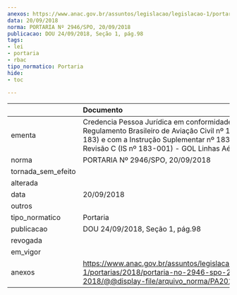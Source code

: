 ```yaml
---
anexos: https://www.anac.gov.br/assuntos/legislacao/legislacao-1/portarias/2018/portaria-no-2946-spo-20-09-2018/@@display-file/arquivo_norma/PA2018-2946.pdf
data: 20/09/2018
norma: PORTARIA Nº 2946/SPO, 20/09/2018
publicacao: DOU 24/09/2018, Seção 1, pág.98
tags:
- lei
- portaria
- rbac
tipo_normatico: Portaria
hide: 
- toc 
 
---
```


|                    | Documento                                                                                                                                                                                                  |
|:-------------------|:-----------------------------------------------------------------------------------------------------------------------------------------------------------------------------------------------------------|
| ementa             | Credencia Pessoa Jurídica em conformidade com o Regulamento Brasileiro de Aviação Civil nº 183 (RBAC nº 183) e com a Instrução Suplementar nº 183-001 - Revisão C (IS nº 183-001) - GOL Linhas Aéreas S.A. |
| norma              | PORTARIA Nº 2946/SPO, 20/09/2018                                                                                                                                                                           |
| tornada_sem_efeito |                                                                                                                                                                                                            |
| alterada           |                                                                                                                                                                                                            |
| data               | 20/09/2018                                                                                                                                                                                                 |
| outros             |                                                                                                                                                                                                            |
| tipo_normatico     | Portaria                                                                                                                                                                                                   |
| publicacao         | DOU 24/09/2018, Seção 1, pág.98                                                                                                                                                                            |
| revogada           |                                                                                                                                                                                                            |
| em_vigor           |                                                                                                                                                                                                            |
| anexos             | https://www.anac.gov.br/assuntos/legislacao/legislacao-1/portarias/2018/portaria-no-2946-spo-20-09-2018/@@display-file/arquivo_norma/PA2018-2946.pdf                                                       |